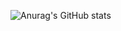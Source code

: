 ![Anurag's GitHub stats](https://github-readme-stats.vercel.app/api?username=felixkamau&show_icons=true&theme=radical)
